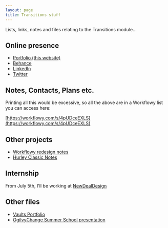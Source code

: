 ```yaml
---
layout: page
title: Transitions stuff
---
```


Lists, links, notes and files relating to the Transitions module…

## Online presence
- [Portfolio (this website)](http://samstephenson.com)
- [Behance](https://www.behance.net/samstephenson)
- [LinkedIn](https://www.linkedin.com/in/stephensonsam)
- [Twitter](https://twitter.com/samstephenson1)

## Notes, Contacts, Plans etc.
Printing all this would be excessive, so all the above are in a Workflowy list you can access here:

[https://workflowy.com/s/4pUDceEXLS](https://workflowy.com/s/4pUDceEXLS)

## Other projects
- [Workflowy redesign notes](https://workflowy.com/s/Q9smI82v1F)
- [Hurley Classic Notes](https://workflowy.com/s/Q9smI82v1F)

## Internship
From July 5th, I'll be working at [NewDealDesign](http://www.newdealdesign.com/)

## Other files
- [Vaults Portfolio](https://www.dropbox.com/s/h4u4gnoiost53fj/Vaults%20Boards%20print%201.pdf?dl=0)
- [OgilvyChange Summer School presentation](https://www.dropbox.com/s/2t5kep9ybkhpv77/Final%20Ogilvy%20Change%20Presentation.pptx?dl=0)
